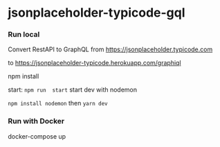 # jsonplaceholder-typicode-gql

### Run local
Convert RestAPI to GraphQL from https://jsonplaceholder.typicode.com 

to https://jsonplaceholder-typicode.herokuapp.com/graphiql

npm install

start: `npm run  start`
start dev with nodemon

`npm install nodemon` then  `yarn dev`

### Run with Docker

docker-compose up
